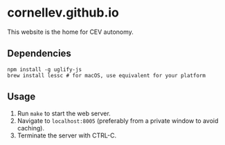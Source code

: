 # cornellev.github.io

This website is the home for CEV autonomy.

## Dependencies

```
npm install -g uglify-js
brew install lessc # for macOS, use equivalent for your platform
```

## Usage

1. Run `make` to start the web server.
2. Navigate to `localhost:8005` (preferably from a private window to avoid caching).
3. Terminate the server with CTRL-C.
